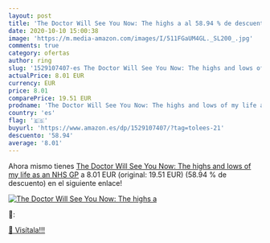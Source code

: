 ```yaml
---
layout: post
title: 'The Doctor Will See You Now: The highs a al 58.94 % de descuento'
date: 2020-10-10 15:00:38
image: 'https://m.media-amazon.com/images/I/511FGaUM4GL._SL200_.jpg'
comments: true
category: ofertas
author: ring
slug: '1529107407-es The Doctor Will See You Now: The highs and lows of my life as an NHS GP'
actualPrice: 8.01 EUR
currency: EUR
price: 8.01
comparePrice: 19.51 EUR
prodname: 'The Doctor Will See You Now: The highs and lows of my life as an NHS GP'
country: 'es'
flag: '🇪🇸'
buyurl: 'https://www.amazon.es/dp/1529107407/?tag=tolees-21'
descuento: '58.94'
average: '8.01'
---
```


Ahora mismo tienes [The Doctor Will See You Now: The highs and lows of my life as an NHS GP](https://www.amazon.es/dp/1529107407/?tag=tolees-21) a 8.01 EUR (original: 19.51 EUR) (58.94 %  de descuento) en el siguiente enlace!

[![The Doctor Will See You Now: The highs a](https://m.media-amazon.com/images/I/511FGaUM4GL._SL200_.jpg)](https://www.amazon.es/dp/1529107407/?tag=tolees-21)

🔎:


[🛒 Visítala!!!](https://www.amazon.es/dp/1529107407/?tag=tolees-21)

